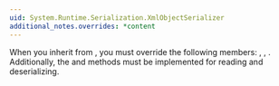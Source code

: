 ```yaml
---
uid: System.Runtime.Serialization.XmlObjectSerializer
additional_notes.overrides: *content
---
```


<p>When you inherit from <xref href="System.Runtime.Serialization.XmlObjectSerializer"></xref>, you must override the following members: <xref href="System.Runtime.Serialization.XmlObjectSerializer.WriteStartObject(System.Xml.XmlDictionaryWriter,System.Object)"></xref>, <xref href="System.Runtime.Serialization.XmlObjectSerializer.WriteObjectContent(System.Xml.XmlDictionaryWriter,System.Object)"></xref>, <xref href="System.Runtime.Serialization.XmlObjectSerializer.WriteEndObject(System.Xml.XmlDictionaryWriter)"></xref>. Additionally, the <xref href="erload:System.Runtime.Serialization.XmlObjectSerializer.IsStartObject"></xref> and <xref href="erload:System.Runtime.Serialization.XmlObjectSerializer.ReadObject"></xref> methods must be implemented for reading and deserializing.</p>


